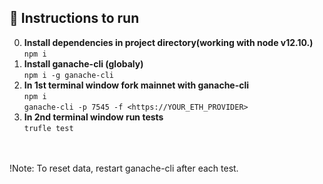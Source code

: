 ## 📃 Instructions to run
0. **Install dependencies in project directory(working with node v12.10.)**
</br>```npm i```
1. **Install ganache-cli (globaly)**
</br>```npm i -g ganache-cli```
2. **In 1st terminal window fork mainnet with ganache-cli**
</br>```npm i```
</br>```ganache-cli -p 7545 -f <https://YOUR_ETH_PROVIDER>```
3. **In 2nd terminal window run tests**
</br>```trufle test```
</br>
</br>!Note: To reset data, restart ganache-cli after each test.
